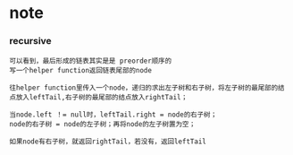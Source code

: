 # note

### recursive
    可以看到，最后形成的链表其实是是 preorder顺序的
    写一个helper function返回链表尾部的node

    往helper function里传入一个node，递归的求出左子树和右子树，将左子树的最尾部的结点放入leftTail,右子树的最尾部的结点放入rightTail；

    当node.left ！= null时，leftTail.right = node的右子树；
    node的右子树 = node的左子树；再将node的左子树置为空；

    如果node有右子树，就返回rightTail，若没有，返回leftTail